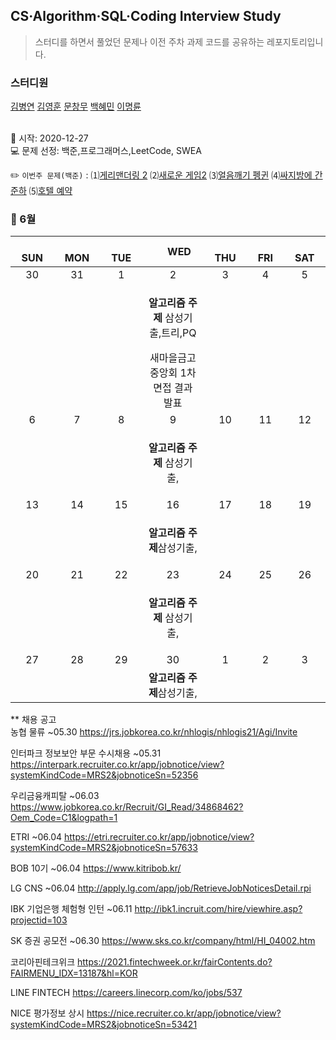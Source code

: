 ## CS·Algorithm·SQL·Coding Interview Study
<blockquote>스터디를 하면서 풀었던 문제나 이전 주차 과제 코드를 공유하는 레포지토리입니다.</blockquote>

### 스터디원

[김병연](https://github.com/whyWhale) [김영훈](https://github.com/12311321) [문창무](https://github.com/ChangmooMoon) [백혜민](https://github.com/HyeminBaek) [이명륜](https://github.com/auddl0756)

<br> 📌 시작: 2020-12-27 
<br> 💻 문제 선정: 백준,프로그래머스,LeetCode, SWEA

✏️ `이번주 문제(백준)` : ⑴[게리맨더링 2](https://www.acmicpc.net/problem/17779)  ⑵[새로운 게임2](https://www.acmicpc.net/problem/17837)  ⑶[얼음깨기 펭귄](https://www.acmicpc.net/problem/21738)  ⑷[싸지방에 간 준하](https://www.acmicpc.net/problem/12764)  ⑸[호텔 예약](https://www.acmicpc.net/problem/9203)

<h3> 📅 6월 </h3>


|　  SUN　  |　  MON　  |　  TUE　  |　  WED　  |　  THU　  |　  FRI　  |　  SAT　  |
|:---:|:---:|:---:|:---:|:---:|:---:|:---:|
|   30    |   31    |   1  |  2  |  3  |  4  |  5  |
|     |     |   |<p><b>알고리즘 주제</b> 삼성기출,트리,PQ</p>새마을금고중앙회 1차 면접 결과 발표 |  | | |
| 6 |      7      |      8      |     9     |    10     |     11     | 12 |
||||<p><b>알고리즘 주제</b> 삼성기출,</p>||||
| 13 |      14       |      15       |      16      |     17     |     18     |19|
| |||<p><b>알고리즘 주제</b>삼성기출,</p>||||
| 20 |      21        |      22       | 23|  24  |  25  |  26  |
||||<p><b>알고리즘 주제</b> 삼성기출,</p>||||
| 27 |28|29|30|1|2|3|
|   |   |  |<b>알고리즘 주제</b>삼성기출,||||


** 채용 공고
<br>농협 물류 ~05.30 https://jrs.jobkorea.co.kr/nhlogis/nhlogis21/Agi/Invite

인터파크 정보보안 부문 수시채용 ~05.31 https://interpark.recruiter.co.kr/app/jobnotice/view?systemKindCode=MRS2&jobnoticeSn=52356

우리금융캐피탈 ~06.03 https://www.jobkorea.co.kr/Recruit/GI_Read/34868462?Oem_Code=C1&logpath=1

ETRI ~06.04 https://etri.recruiter.co.kr/app/jobnotice/view?systemKindCode=MRS2&jobnoticeSn=57633

BOB 10기 ~06.04 https://www.kitribob.kr/

LG CNS ~06.04 http://apply.lg.com/app/job/RetrieveJobNoticesDetail.rpi

IBK 기업은행 체험형 인턴 ~06.11 http://ibk1.incruit.com/hire/viewhire.asp?projectid=103

SK 증권 공모전 ~06.30 https://www.sks.co.kr/company/html/HI_04002.htm

코리아핀테크위크 https://2021.fintechweek.or.kr/fairContents.do?FAIRMENU_IDX=13187&hl=KOR

LINE FINTECH https://careers.linecorp.com/ko/jobs/537

NICE 평가정보 상시 https://nice.recruiter.co.kr/app/jobnotice/view?systemKindCode=MRS2&jobnoticeSn=53421

